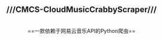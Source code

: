 <div align="center"><h2>///CMCS-CloudMusicCrabbyScraper///</h2><br />
==一款依赖于网易云音乐API的Python爬虫==</div>
